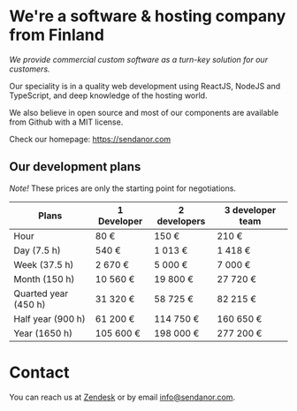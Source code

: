 # We're a software & hosting company from Finland

*We provide commercial custom software as a turn-key solution for our customers.*

Our speciality is in a quality web development using ReactJS, NodeJS and TypeScript, and deep knowledge of the hosting world.

We also believe in open source and most of our components are available from Github with a MIT license.

Check our homepage: https://sendanor.com

## Our development plans

*Note!* These prices are only the starting point for negotiations.

| Plans                | 1 Developer   | 2 developers  | 3 developer team  |
| -------------------- | ------------- | ------------- | ----------------- |
| Hour                 | 80 €          | 150 €         | 210 €             |
| Day (7.5 h)          | 540 €         | 1 013 €       | 1 418 €           |
| Week (37.5 h)        | 2 670 €       | 5 000 €       | 7 000 €           |
| Month (150 h)        | 10 560 €      | 19 800 €      | 27 720 €          |
| Quarted year (450 h) | 31 320 €      | 58 725 €      | 82 215 €          |
| Half year (900 h)    | 61 200 €      | 114 750 €     | 160 650 €         |
| Year (1650 h)        | 105 600 €     | 198 000 €     | 277 200 €         |

# Contact

You can reach us at [Zendesk](https://sendanor.zendesk.com) or by email [info@sendanor.com](mailto:info@sendanor.com).
